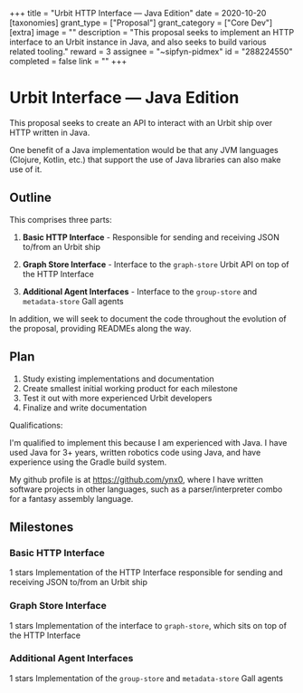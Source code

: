 +++
title = "Urbit HTTP Interface — Java Edition"
date = 2020-10-20
[taxonomies]
grant_type = ["Proposal"]
grant_category = ["Core Dev"]
[extra]
image = ""
description = "This proposal seeks to implement an HTTP interface to an Urbit instance in Java, and also seeks to build various related tooling."
reward = 3
assignee = "~sipfyn-pidmex"
id = "288224550"
completed = false
link = ""
+++

# Urbit Interface — Java Edition

This proposal seeks to create an API to interact with an Urbit ship over HTTP written in Java.

One benefit of a Java implementation would be that any JVM languages (Clojure, Kotlin, etc.) that support the use of Java libraries can also make use of it.

## Outline

This comprises three parts:

1. **Basic HTTP Interface** - Responsible for sending and receiving JSON to/from an Urbit ship

2. **Graph Store Interface** - Interface to the `graph-store` Urbit API on top of the HTTP Interface

3. **Additional Agent Interfaces** - Interface to the `group-store` and `metadata-store` Gall agents

In addition, we will seek to document the code throughout the evolution of the proposal, providing READMEs along the way.

## Plan

1. Study existing implementations and documentation
2. Create smallest initial working product for each milestone
3. Test it out with more experienced Urbit developers
4. Finalize and write documentation

Qualifications:

I'm qualified to implement this because I am experienced with Java. I have used Java for 3+ years, written robotics code using Java, and have experience using the Gradle build system.

My github profile is at https://github.com/ynx0, where I have written software projects in other languages, such as a parser/interpreter combo for a fantasy assembly language.

## Milestones

### Basic HTTP Interface

1 stars
Implementation of the HTTP Interface responsible for sending and receiving JSON to/from an Urbit ship

### Graph Store Interface

1 stars
Implementation of the interface to `graph-store`, which sits on top of the HTTP Interface

### Additional Agent Interfaces

1 stars
Implementation of the `group-store` and `metadata-store` Gall agents
